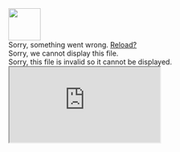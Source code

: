 <div class="render-wrapper ">
    <div class="render-container js-render-target is-render-automatic is-render-requested is-render-ready" data-identity="760be4c3-d90b-405e-ac81-5c68da35f61b" data-host="https://render.githubusercontent.com" data-type="pdf" style="height: 1266px;">
      <img class="octospinner mx-auto" alt="" src="https://github.githubassets.com/images/spinners/octocat-spinner-128.gif" width="64" height="64">
      <div class="render-viewer-error">Sorry, something went wrong. <a href="https://github.com/wardm5/Resume_and_Cover_Letter/blob/master/Misha%20Ward%20Resume.pdf">Reload?</a></div>
      <div class="render-viewer-fatal">Sorry, we cannot display this file.</div>
      <div class="render-viewer-invalid">Sorry, this file is invalid so it cannot be displayed.</div>
      <iframe class="render-viewer " src="https://render.githubusercontent.com/view/pdf?commit=713531d4d0dafc7996cdb8ac0ff0a1e7b28ebbd2&amp;enc_url=68747470733a2f2f7261772e67697468756275736572636f6e74656e742e636f6d2f776172646d352f526573756d655f616e645f436f7665725f4c65747465722f373133353331643464306461666337393936636462386163306666306131653762323865626264322f4d6973686125323057617264253230526573756d652e706466&amp;nwo=wardm5%2FResume_and_Cover_Letter&amp;path=Misha+Ward+Resume.pdf&amp;repository_id=133082461&amp;repository_type=Repository#760be4c3-d90b-405e-ac81-5c68da35f61b" sandbox="allow-scripts allow-same-origin allow-top-navigation " title="File display">
          Viewer requires iframe.
      </iframe>
    </div>
  </div>

